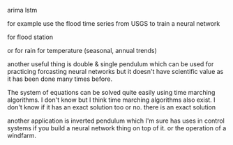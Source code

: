 arima 
lstm

for example use the flood time series from USGS to train a neural network

for flood station

or for rain
for temperature (seasonal, annual trends)


another useful thing is double & single pendulum which can be used for practicing forcasting neural networks but it doesn't have scientific value as it has been done many times before. 

The system of equations can be solved quite easily using time marching algorithms. I don't know but I think time marching algorithms also exist. I don't know if it has an exact solution too or no. there is an exact solution

another application is inverted pendulum which I'm sure has uses in control systems if you build a neural network thing on top of it. or the operation of a windfarm. 

